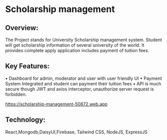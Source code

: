 # Scholarship management

## Overview:
The Project stands for University Scholarship management system. Student will get scholarship information of several university of the world. It provides complete apply application includes payment of tuition fees. 

## Key Features:
•	Dashboard for admin, moderator and user with user friendly UI
•	Payment System Integrated and student can payment their tuition fees
•	API is much secure though JWT and axios interceptor, unauthorize server request is forbidden.

https://scholarship-management-50872.web.app
## Technology:
React,Mongodb,DaisyUI,Firebase, Tailwind CSS, NodeJS, ExpressJS
